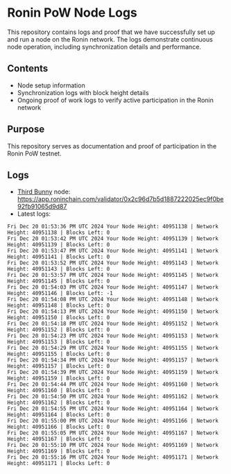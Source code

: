 # Ronin PoW Node Logs

This repository contains logs and proof that we have successfully set up and run a node on the Ronin network. The logs demonstrate continuous node operation, including synchronization details and performance.

## Contents

- Node setup information
- Synchronization logs with block height details
- Ongoing proof of work logs to verify active participation in the Ronin network

## Purpose

This repository serves as documentation and proof of participation in the Ronin PoW testnet.

## Logs

- [Third Bunny](https://thirdbunny.xyz/) node: https://app.roninchain.com/validator/0x2c96d7b5d1887222025ec9f0be92fb91065d9d87
- Latest logs:
```
Fri Dec 20 01:53:36 PM UTC 2024 Your Node Height: 40951138 | Network Height: 40951138 | Blocks Left: 0
Fri Dec 20 01:53:42 PM UTC 2024 Your Node Height: 40951139 | Network Height: 40951139 | Blocks Left: 0
Fri Dec 20 01:53:47 PM UTC 2024 Your Node Height: 40951141 | Network Height: 40951141 | Blocks Left: 0
Fri Dec 20 01:53:52 PM UTC 2024 Your Node Height: 40951143 | Network Height: 40951143 | Blocks Left: 0
Fri Dec 20 01:53:57 PM UTC 2024 Your Node Height: 40951145 | Network Height: 40951145 | Blocks Left: 0
Fri Dec 20 01:54:03 PM UTC 2024 Your Node Height: 40951147 | Network Height: 40951146 | Blocks Left: -1
Fri Dec 20 01:54:08 PM UTC 2024 Your Node Height: 40951148 | Network Height: 40951148 | Blocks Left: 0
Fri Dec 20 01:54:13 PM UTC 2024 Your Node Height: 40951150 | Network Height: 40951150 | Blocks Left: 0
Fri Dec 20 01:54:18 PM UTC 2024 Your Node Height: 40951152 | Network Height: 40951152 | Blocks Left: 0
Fri Dec 20 01:54:23 PM UTC 2024 Your Node Height: 40951153 | Network Height: 40951153 | Blocks Left: 0
Fri Dec 20 01:54:29 PM UTC 2024 Your Node Height: 40951155 | Network Height: 40951155 | Blocks Left: 0
Fri Dec 20 01:54:34 PM UTC 2024 Your Node Height: 40951157 | Network Height: 40951157 | Blocks Left: 0
Fri Dec 20 01:54:39 PM UTC 2024 Your Node Height: 40951159 | Network Height: 40951159 | Blocks Left: 0
Fri Dec 20 01:54:44 PM UTC 2024 Your Node Height: 40951160 | Network Height: 40951160 | Blocks Left: 0
Fri Dec 20 01:54:50 PM UTC 2024 Your Node Height: 40951162 | Network Height: 40951162 | Blocks Left: 0
Fri Dec 20 01:54:55 PM UTC 2024 Your Node Height: 40951164 | Network Height: 40951164 | Blocks Left: 0
Fri Dec 20 01:55:00 PM UTC 2024 Your Node Height: 40951166 | Network Height: 40951166 | Blocks Left: 0
Fri Dec 20 01:55:05 PM UTC 2024 Your Node Height: 40951167 | Network Height: 40951167 | Blocks Left: 0
Fri Dec 20 01:55:10 PM UTC 2024 Your Node Height: 40951169 | Network Height: 40951169 | Blocks Left: 0
Fri Dec 20 01:55:16 PM UTC 2024 Your Node Height: 40951171 | Network Height: 40951171 | Blocks Left: 0
```
